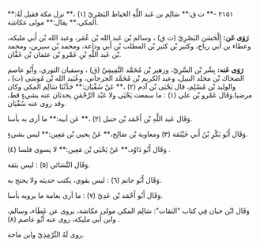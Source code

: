 ٢١٥١ -** ت ق:** سَالِم بن عَبد اللَّهِ الخياط البَصْرِيّ (١) ،** نزل مكة فقيل لَهُ:** المكي،** يقال:** مولى عكاشة.

**رَوَى عَن:** الْحَسَن البَصْرِيّ (ت ق) ، وسالم بْن عَبد الله بْن عُمَر، وعبد الله بْن أَبي مليكه، وعطاء بن أَبي رياح، وكثير بْن كثير بْن المطلب بْن أَبي وداعة، ومحمد بْن سيرين، ومحمد بْن عَبد اللَّهِ بْنِ عَمْرو بْن عثمان بْن عَفَّان.

**رَوَى عَنه:** بِشْر بْن السَّرِيّ، وزهير بْن مُحَمَّد التَّمِيمِيّ (ق) ، وسفيان الثوري، وأَبُو عاصم الضحاك بْن مخلد النبيل، وعبد الكريم بْن مُحَمَّد الجرجاني، وعُبَيد الله بْن مُوسَى (ت) ، والوليد بْن مُسْلِم، قال يَحْيَى بْن آدم (٢) ،** عَنْ سُفْيَان:** حَدَّثَنَا سَالِم المكي وكان مرضيا.وَقَال عَمْرو بْن علي (١) : ما سمعت يَحْيَى ولا عَبْد الرَّحْمَنِ يحدثان عنه بشيءٍ قط، وقد روى عنه سُفْيَان.

وَقَال عَبد اللَّهِ بْن أَحْمَد بْن حنبل (٢) ،** عَن أبيه:** ما أرى به بأسا.

وَقَال أَبُو بَكْرِ بْنُ أَبي خَيْثَمَة (٣) ومعاوية بْن صَالِح،** عَنْ يحيى بْن مَعِين:** ليس بشيءٍ.

وَقَال أَبُو دَاوُد،** عَنْ يَحْيَى بْن مَعِين:** لا يسوى فلسا (٤) .

وَقَال النَّسَائي (٥) : ليس بثقة.

وَقَال أَبُو حاتم (٦) : ليس بقوي، يكتب حديثه ولا يحتج به.

وَقَال أَبُو أَحْمَد بْن عَدِيّ (٧) : ما أرى بعامة ما يرويه بأسا.

وَقَال ابْن حبان فِي كتاب "الثقات": سَالِم المكي مولى عكاشة، يروى عن عَطَاء، وسالم، وابن أَبي مليكة، روى عنه أَبُو عاصم (٨) .

روى لَهُ التِّرْمِذِيّ وابن ماجة.